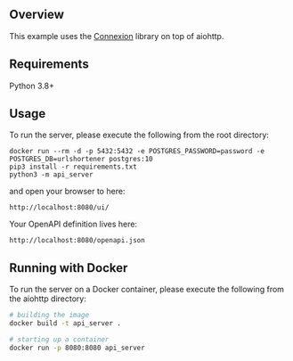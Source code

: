 ## Overview

This example uses the [Connexion](https://github.com/zalando/connexion) library on top of aiohttp.

## Requirements
Python 3.8+

## Usage
To run the server, please execute the following from the root directory:

```
docker run --rm -d -p 5432:5432 -e POSTGRES_PASSWORD=password -e POSTGRES_DB=urlshortener postgres:10
pip3 install -r requirements.txt
python3 -m api_server
```

and open your browser to here:

```
http://localhost:8080/ui/
```

Your OpenAPI definition lives here:

```
http://localhost:8080/openapi.json
```

## Running with Docker

To run the server on a Docker container, please execute the following from the aiohttp directory:

```bash
# building the image
docker build -t api_server .

# starting up a container
docker run -p 8080:8080 api_server
```
